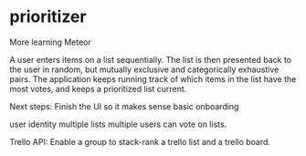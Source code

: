 # prioritizer
More learning Meteor

A user enters items on a list sequentially.
The list is then presented back to the user in random, but mutually exclusive and categorically exhaustive pairs.
The application keeps running track of which items in the list have the most votes, and keeps a prioritized list current.

Next steps:
  Finish the UI so it makes sense
  basic onboarding
  
 user identity
 multiple lists
 multiple users can vote on lists.
 
 Trello API: Enable a group to stack-rank a trello list and a trello board.
 
